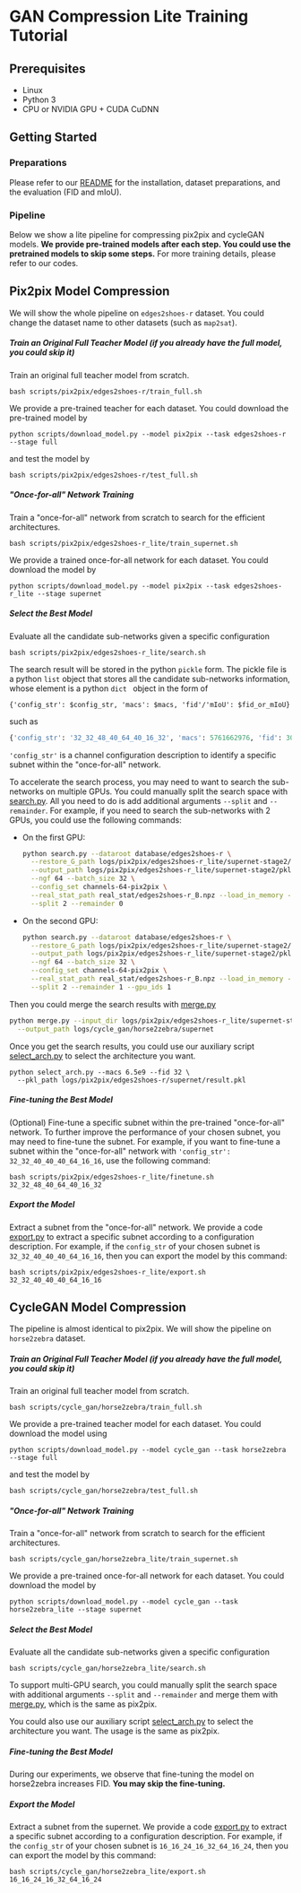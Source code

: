# GAN Compression Lite Training Tutorial
## Prerequisites

* Linux
* Python 3
* CPU or NVIDIA GPU + CUDA CuDNN

## Getting Started

### Preparations

Please refer to our [README](../README.md) for the installation, dataset preparations, and the evaluation (FID and mIoU).

### Pipeline

Below we show a lite pipeline for compressing pix2pix and cycleGAN models. **We provide pre-trained models after each step. You could use the pretrained models to skip some steps.** For more training details, please refer to our codes.

## Pix2pix Model Compression

We will show the whole pipeline on `edges2shoes-r` dataset. You could change the dataset name to other datasets (such as `map2sat`).

##### Train an Original Full Teacher Model (if you already have the full model, you could skip it)

Train an original full teacher model from scratch.
```shell
bash scripts/pix2pix/edges2shoes-r/train_full.sh
```
We provide a pre-trained teacher for each dataset. You could download the pre-trained model by
```shell
python scripts/download_model.py --model pix2pix --task edges2shoes-r --stage full
```

and test the model by

```shell
bash scripts/pix2pix/edges2shoes-r/test_full.sh
```

##### "Once-for-all" Network Training

Train a "once-for-all" network from scratch to search for the efficient architectures.

```shell
bash scripts/pix2pix/edges2shoes-r_lite/train_supernet.sh
```

We provide a trained once-for-all network for each dataset. You could download the model by

```shell
python scripts/download_model.py --model pix2pix --task edges2shoes-r_lite --stage supernet
```

##### Select the Best Model

Evaluate all the candidate sub-networks given a specific configuration

```shell
bash scripts/pix2pix/edges2shoes-r_lite/search.sh
```

The search result will be stored in the python `pickle` form. The pickle file is a python `list` object that stores all the candidate sub-networks information, whose element is a python `dict ` object in the form of

```
{'config_str': $config_str, 'macs': $macs, 'fid'/'mIoU': $fid_or_mIoU}
```

such as

```python
{'config_str': '32_32_48_40_64_40_16_32', 'macs': 5761662976, 'fid': 30.594936138634836}
```

`'config_str'` is a channel configuration description to identify a specific subnet within the "once-for-all" network.

To accelerate the search process, you may need to want to search the sub-networks on multiple GPUs. You could manually split the search space with [search.py](../search.py). All you need to do is add additional arguments `--split` and `--remainder`. For example, if you need to search the sub-networks  with 2 GPUs, you could use the following commands:

* On the first GPU:

  ```bash
  python search.py --dataroot database/edges2shoes-r \
    --restore_G_path logs/pix2pix/edges2shoes-r_lite/supernet-stage2/checkpoints/latest_net_G.pth \
    --output_path logs/pix2pix/edges2shoes-r_lite/supernet-stage2/pkls/result0.pkl \
    --ngf 64 --batch_size 32 \
    --config_set channels-64-pix2pix \
    --real_stat_path real_stat/edges2shoes-r_B.npz --load_in_memory --budget 6.5e9 \
    --split 2 --remainder 0
  ```

* On the second GPU:

  ```bash
  python search.py --dataroot database/edges2shoes-r \
    --restore_G_path logs/pix2pix/edges2shoes-r_lite/supernet-stage2/checkpoints/latest_net_G.pth \
    --output_path logs/pix2pix/edges2shoes-r_lite/supernet-stage2/pkls/result1.pkl \
    --ngf 64 --batch_size 32 \
    --config_set channels-64-pix2pix \
    --real_stat_path real_stat/edges2shoes-r_B.npz --load_in_memory --budget 6.5e9 \
    --split 2 --remainder 1 --gpu_ids 1
  ```

Then you could merge the search results with [merge.py](../merge.py)

```bash
python merge.py --input_dir logs/pix2pix/edges2shoes-r_lite/supernet-stage2/pkls \
  --output_path logs/cycle_gan/horse2zebra/supernet
```

Once you get the search results, you could use our auxiliary script [select_arch.py](../select_arch.py) to select the architecture you want.

```shell
python select_arch.py --macs 6.5e9 --fid 32 \ 
  --pkl_path logs/pix2pix/edges2shoes-r/supernet/result.pkl
```

##### Fine-tuning the Best Model

(Optional) Fine-tune a specific subnet within the pre-trained "once-for-all" network. To further improve the performance of your chosen subnet, you may need to fine-tune the subnet. For example, if you want to fine-tune a subnet within the "once-for-all" network with `'config_str': 32_32_40_40_40_64_16_16`, use the following command:

```shell
bash scripts/pix2pix/edges2shoes-r_lite/finetune.sh 32_32_48_40_64_40_16_32
```

##### Export the Model

Extract a subnet from the "once-for-all" network. We provide a code [export.py](../export.py) to extract a specific subnet according to a configuration description. For example, if the `config_str` of your chosen subnet is `32_32_40_40_40_64_16_16`, then you can export the model by this command:

```shell
bash scripts/pix2pix/edges2shoes-r_lite/export.sh 32_32_40_40_40_64_16_16
```

## CycleGAN Model Compression

The pipeline is almost identical to pix2pix. We will show the pipeline on `horse2zebra` dataset.

##### Train an Original Full Teacher Model (if you already have the full model, you could skip it)

Train an original full teacher model from scratch.

```shell
bash scripts/cycle_gan/horse2zebra/train_full.sh
```

We provide a pre-trained teacher model for each dataset. You could download the model using

```shell
python scripts/download_model.py --model cycle_gan --task horse2zebra --stage full
```

and test the model by

```shell
bash scripts/cycle_gan/horse2zebra/test_full.sh
```

##### "Once-for-all" Network Training

Train a "once-for-all" network from scratch to search for the efficient architectures.

```shell
bash scripts/cycle_gan/horse2zebra_lite/train_supernet.sh
```

We provide a pre-trained once-for-all network for each dataset. You could download the model by

```shell
python scripts/download_model.py --model cycle_gan --task horse2zebra_lite --stage supernet
```

##### Select the Best Model

Evaluate all the candidate sub-networks given a specific configuration

```shell
bash scripts/cycle_gan/horse2zebra_lite/search.sh
```
To support multi-GPU search, you could manually split the search space with additional arguments `--split` and `--remainder` and merge them with [merge.py](../merge.py), which is the same as pix2pix.

You could also use our auxiliary script [select_arch.py](../select_arch.py) to select the architecture you want. The usage is the same as pix2pix.

##### Fine-tuning the Best Model

During our experiments, we observe that fine-tuning the model on horse2zebra increases FID.  **You may skip the fine-tuning.**

##### Export the Model

Extract a subnet from the supernet. We provide a code [export.py](../export.py) to extract a specific subnet according to a configuration description. For example, if the `config_str` of your chosen subnet is `16_16_24_16_32_64_16_24`, then you can export the model by this command:

```shell
bash scripts/cycle_gan/horse2zebra_lite/export.sh 16_16_24_16_32_64_16_24
```
